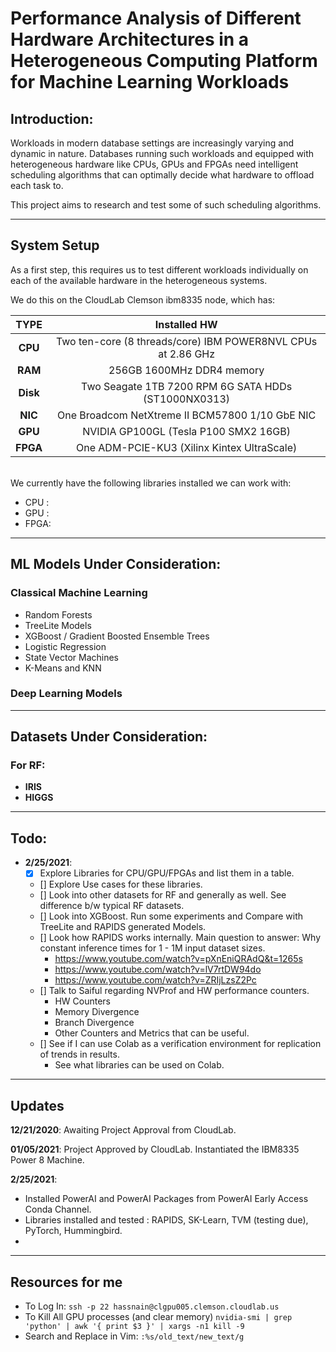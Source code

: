 #  Performance Analysis of Different Hardware Architectures in a Heterogeneous Computing Platform for Machine Learning Workloads

## **Introduction**: 
Workloads in modern database settings are increasingly varying and dynamic in nature. Databases running such workloads and equipped with heterogeneous hardware like CPUs, GPUs and FPGAs need intelligent scheduling algorithms that can optimally decide what hardware to offload each task to.

This project aims to research and test some of such scheduling algorithms. 


---
 ##  System Setup

As a first step, this requires us to test different workloads individually on each of the available hardware in the heterogeneous systems.

We do this on the CloudLab Clemson ibm8335 node, which has:

|TYPE| Installed HW|
|:--:|:-----------:|
|**CPU**| Two ten-core (8 threads/core) IBM POWER8NVL CPUs at 2.86 GHz
|**RAM**| 256GB 1600MHz DDR4 memory
|**Disk**| Two Seagate 1TB 7200 RPM 6G SATA HDDs (ST1000NX0313)
|**NIC**| One Broadcom NetXtreme II BCM57800 1/10 GbE NIC
|**GPU**| NVIDIA GP100GL (Tesla P100 SMX2 16GB)
|**FPGA**| One ADM-PCIE-KU3 (Xilinx Kintex UltraScale)


<br>We currently have the following libraries installed we can work with:  
-   CPU : 
-   GPU : 
-   FPGA: 
---

## ML Models Under Consideration: 

### Classical Machine Learning

-   Random Forests
-   TreeLite Models 
-   XGBoost / Gradient Boosted Ensemble Trees
-   Logistic Regression
-   State Vector Machines
-   K-Means and KNN

### Deep Learning Models



---
## Datasets Under Consideration: 

### For RF:
-   **IRIS**
-   **HIGGS**
---
## Todo:
- **2/25/2021**:
    * [x] Explore Libraries for CPU/GPU/FPGAs and list them in a table.
    * [] Explore Use cases for these libraries.
    * [] Look into other datasets for RF and generally as well. See difference b/w typical RF datasets.
    * [] Look into XGBoost. Run some experiments and Compare with TreeLite and RAPIDS generated Models.
    * [] Look how RAPIDS works internally. Main question to answer: Why constant inference times for 1 - 1M input dataset sizes.
        -   https://www.youtube.com/watch?v=pXnEniQRAdQ&t=1265s
        -   https://www.youtube.com/watch?v=lV7rtDW94do
        -   https://www.youtube.com/watch?v=ZRIjLzsZ2Pc
    * [] Talk to Saiful regarding NVProf and HW performance counters.
        - HW Counters
        - Memory Divergence
        - Branch Divergence
        - Other Counters and Metrics that can be useful.
    * [] See if I can use Colab as a verification environment for replication of trends in results. 
        -   See what libraries can be used on Colab.

---

## Updates

**12/21/2020**: Awaiting Project Approval from CloudLab.

**01/05/2021**: Project Approved by CloudLab. Instantiated the IBM8335 Power 8 Machine. 

**2/25/2021**: 
-   Installed PowerAI and PowerAI Packages from PowerAI Early Access Conda Channel.
-   Libraries installed and tested : RAPIDS, SK-Learn, TVM (testing due), PyTorch, Hummingbird.
- 

---
## Resources for me
- To Log In: `ssh -p 22 hassnain@clgpu005.clemson.cloudlab.us`
- To Kill All GPU processes (and clear memory) `nvidia-smi | grep 'python' | awk '{ print $3 }' | xargs -n1 kill -9`
- Search and Replace in Vim: `:%s/old_text/new_text/g`
